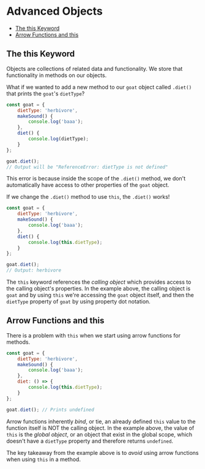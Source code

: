 # Advanced Objects

* [The this Keyword](#The-this-Keyword)
* [Arrow Functions and this](#Arrow-Functions-and-this)


## The this Keyword
Objects are collections of related data and functionality. We store that functionality in methods on our objects.

What if we wanted to add a new method to our `goat` object called `.diet()` that prints the `goat`'s `dietType`?

```js
const goat = {
    dietType: 'herbivore',
    makeSound() {
        console.log('baaa');
    },
    diet() {
        console.log(dietType);
    }
};

goat.diet();
// Output will be "ReferenceError: dietType is not defined"
```

This error is because inside the scope of the `.diet()` method, we don't automatically have access to other properties of the `goat` object.

If we change the `.diet()` method to use `this`, the `.diet()` works!

```js
const goat = {
    dietType: 'herbivore',
    makeSound() {
        console.log('baaa');
    },
    diet() {
        console.log(this.dietType);
    }
};

goat.diet();
// Output: herbivore
```

The `this` keyword references the *calling object* which provides access to the calling object's properties. In the example above, the calling object is `goat` and by using `this` we're accessing the `goat` object itself, and then the `dietType` property of `goat` by using property dot notation.

## Arrow Functions and this
There is a problem with `this` when we start using arrow functions for methods.

```js
const goat = {
    dietType: 'herbivore',
    makeSound() {
        console.log('baaa');
    },
    diet: () => {
        console.log(this.dietType);
    }
};

goat.diet(); // Prints undefined
```

Arrow functions inherently *bind*, or tie, an already defined `this` value to the function itself is NOT the calling object. In the example above, the value of `this` is the *global object*, or an object that exist in the global scope, which doesn't have a `dietType` property and therefore returns `undefined`.

The key takeaway from the example above is to *avoid* using arrow functions when using `this` in a method.